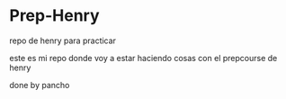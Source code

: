 # Prep-Henry
repo de henry para practicar

este es mi repo donde voy a estar haciendo cosas con el prepcourse de henry

done by pancho